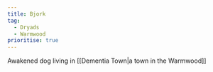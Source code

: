 ```yaml
---
title: Bjork
tag:
  - Dryads
  - Warmwood
prioritise: true
---
```


Awakened dog living in [[Dementia Town|a town in the Warmwood]]
